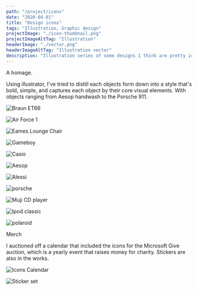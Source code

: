```yaml
---
path: "/project/icons"
date: "2020-04-01"
title: "Design icons"
tags: "Illustration, Graphic design"
projectImage: "./icon-thumbnail.png"
projectImageAltTag: "Illustration"
headerImage: "./vector.png"
headerImageAltTag: "Illustration vector"
description: "Illustration series of some designs I think are pretty iconic."
---
```


<div class="project-sub-head">
    <p class="project-sub-title">
        A homage.
    </p>
    <p class="project-description">
       Using illustrator, I've tried to distill each objects form down into a style that's bold, simple, and captures each object by their core visual elements. With objects ranging from Aesop handwash to the Porsche 911.
    </p>
</div>

![Braun ET66](./braun-et66.png)

![Air Force 1](./air-force-1.png)

![Eames Lounge Chair](./eames-lounge-chair.png)

![Gameboy](./gameboy.png)

![Casio](./casio.png)

![Aesop](./aesop.png)

![Alessi](./alessi.png)

![porsche](./porsche.png)

![Muji CD player](./muji-cd-player.png)

![Ipod classic](./ipod-classic.png)

![polaroid](./polaroid.png)

<div class="project-sub-head">
    <p class="project-sub-title">
        Merch
    </p>
    <p class="project-description">
       I auctioned off a calendar that included the icons for the Microsoft Give auction, which is a yearly event that raises money for charity. Stickers are also in the works. 
    </p>
</div>

![Icons Calendar](./icon-calendar.png)

![Sticker set](./stickers.png)


